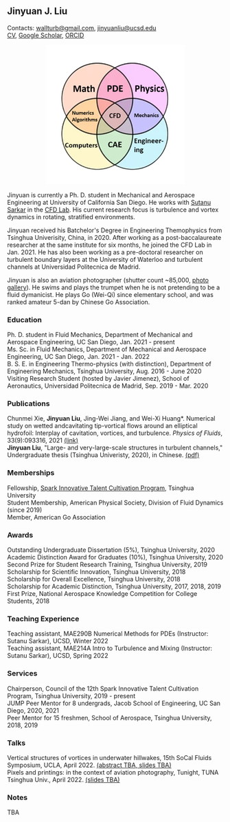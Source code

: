 ## Jinyuan J. Liu
Contacts: [wallturb@gmail.com](mailto:wallturb@gmail.com), [jinyuanliu@ucsd.edu](mailto:jinyuanliu@ucsd.edu)  
[CV](https://raw.githubusercontent.com/Liu-Jinyuan/liu-jinyuan.github.io/main/docs/jinyuan_cv.pdf), 
[Google Scholar](https://scholar.google.com/citations?hl=en&user=JZoiqx8AAAAJ&view_op=list_works&gmla=AJsN-F6ZzJ_d96OQwlVnTF-oqgqrxpQnrrX771f60xKjQMz51DZlzs8GPt2_hGTrI5Vis-FTSqWTNqORvViWrQAw0LyK6ICOSOHpf_kRtJV1T8P-A4sOgGk), [ORCID](https://orcid.org/0000-0003-4133-0930)

<p align="center">
<img src="/docs/cfd_bg.png" width="324" height="324">
</p>

Jinyuan is currently a Ph. D. student in Mechanical and Aerospace Engineering at University of California San Diego. He works with [Sutanu Sarkar](https://scholar.google.com/citations?user=mfQsfMwAAAAJ&hl=en&oi=ao) in the [CFD Lab](http://www.cfdlab.ucsd.edu/index.html). His current research focus is turbulence and vortex dynamics in rotating, stratified environments.  

Jinyuan received his Batchelor's Degree in Engineering Themophysics from Tsinghua Univerisity, China, in 2020. After working as a post-baccalaureate researcher at the same institute for six months, he joined the CFD Lab in Jan. 2021.  He has also been working as a pre-doctoral researcher on turbulent boundary layers at the University of Waterloo and turbulent channels at Universidad Politecnica de Madrid.

Jinyuan is also an aviation photographer (shutter count ~85,000, [photo gallery](https://www.jetphotos.com/photographer/144411)). He swims and plays the trumpet when he is not pretending to be a fluid dymanicist. He plays Go (Wei-Qi) since elementary school, and was ranked amateur 5-dan by Chinese Go Association. 

### Education
Ph. D. student in Fluid Mechanics, Department of Mechanical and Aerospace Engineering, UC San Diego, Jan. 2021 - present  
Ms. Sc. in Fluid Mechanics, Department of Mechanical and Aerospace Engineering, UC San Diego, Jan. 2021 - Jan. 2022  
B. S. E. in Engineering Thermo-physics (with distinction), Department of Engineering Mechanics, Tsinghua University, Aug. 2016 - June 2020  
Visiting Research Student (hosted by Javier Jimenez), School of Aeronautics, Universidad Politecnica de Madrid, Sep. 2019 - Mar. 2020  

### Publications 
Chunmei Xie, **Jinyuan Liu**, Jing-Wei Jiang, and Wei-Xi Huang*. Numerical study on wetted andcavitating tip-vortical flows around an elliptical hydrofoil: Interplay of cavitation, vortices, and turbulence. _Physics of Fluids_, 33(9):093316, 2021 [(link)](https://aip.scitation.org/doi/full/10.1063/5.0064717)  
**Jinyuan Liu**, "Large- and very-large-scale structures in turbulent channels," Undergraduate thesis (Tsinghua Univeristy, 2020), in Chinese. [(pdf)](https://raw.githubusercontent.com/Liu-Jinyuan/liu-jinyuan.github.io/main/docs/Thesis_Liu_J.pdf)

### Memberships
Fellowship, [Spark Innovative Talent Cultivation Program](http://www.tuef.tsinghua.edu.cn/column/sp1), Tsinghua University  
Student Membership, American Physical Society, Division of Fluid Dynamics (since 2019)  
Member, American Go Association

### Awards 
Outstanding Undergraduate Dissertation (5%), Tsinghua University, 2020  
Academic Distinction Award for Graduates (10%), Tsinghua University, 2020  
Second Prize for Student Research Training, Tsinghua University, 2019  
Scholarship for Scientific Innovation, Tsinghua University, 2018  
Scholarship for Overall Excellence, Tsinghua University, 2018  
Scholarship for Academic Distinction, Tsinghua University, 2017, 2018, 2019  
First Prize, National Aerospace Knowledge Competition for College Students, 2018  

### Teaching Experience
Teaching assistant, MAE290B Numerical Methods for PDEs (Instructor: Sutanu Sarkar), UCSD, Winter 2022   
Teaching assistant, MAE214A Intro to Turbulence and Mixing (Instructor: Sutanu Sarkar), UCSD, Spring 2022   

### Services 
Chairperson, Council of the 12th Spark Innovative Talent Cultivation Program, Tsinghua University, 2019 - present  
JUMP Peer Mentor for 8 undergrads, Jacob School of Engineering, UC San Diego, 2020, 2021  
Peer Mentor for 15 freshmen, School of Aerospace, Tsinghua University, 2018, 2019  

### Talks 
Vertical structures of vortices in underwater hillwakes, 15th SoCal Fluids Symposium, UCLA, April 2022. [(abstract TBA,](https://liu-jinyuan.github.io/)[ slides TBA)](https://liu-jinyuan.github.io/)  
Pixels and printings: in the context of aviation photography, Tunight, TUNA Tsinghua Univ., April 2022. [(slides TBA)](https://liu-jinyuan.github.io/)

### Notes 
TBA  

